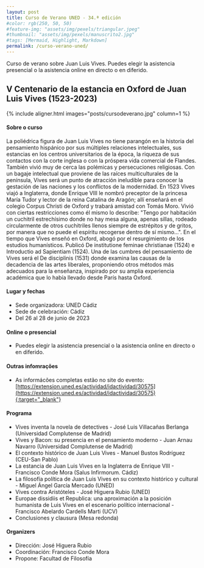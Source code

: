 ```yaml
---
layout: post
title: Curso de Verano UNED - 34.ª edición
#color: rgb(250, 50, 50)
#feature-img: "assets/img/pexels/triangular.jpeg"
#thumbnail: "assets/img/pexels/manuscrito2.jpg"
#tags: [Mermaid, Highlight, Markdown]
permalink: /curso-verano-uned/
---
```


Curso de verano sobre Juan Luis Vives. Puedes elegir la asistencia presencial o la asistencia online en directo o en diferido.

## V Centenario de la estancia en Oxford de Juan Luis Vives (1523-2023)

{% include aligner.html images="posts/cursodeverano.jpg" column=1 %}

#### Sobre o curso
La poliédrica figura de Juan Luis Vives no tiene parangón en la historia del pensamiento hispánico por sus múltiples relaciones intelectuales, sus estancias en los centros universitarios de la época, la riqueza de sus contactos con la corte inglesa o con la próspera vida comercial de Flandes. También vivió muy de cerca las polémicas y persecuciones religiosas. Con un bagaje intelectual que proviene de las raíces multiculturales de la península, Vives será un punto de atracción ineludible para conocer la gestación de las naciones y los conflictos de la modernidad. En 1523 Vives viajó a Inglaterra, donde Enrique VIII le nombró preceptor de la princesa María Tudor y lector de la reina Catalina de Aragón; allí enseñará en el colegio Corpus Christi de Oxford y trabará amistad con Tomás Moro. Vivió con ciertas restricciones como él mismo lo describe: "Tengo por habitación un cuchitril estrechísimo donde no hay mesa alguna, apenas sillas, rodeado circularmente de otros cuchitriles llenos siempre de estrépitos y de gritos, por manera que no puede el espíritu recogerse dentro de sí mismo...". En el tiempo que Vives enseñó en Oxford, abogó por el resurgimiento de los estudios humanísticos. Publicó De institutione feminae christianae (1524) e Introductio ad Sapientiam (1524).  Una de las cumbres del pensamiento de Vives será el De disciplinis (1531) donde examina las causas de la decadencia de las artes liberales, proponiendo otros métodos más adecuados para la enseñanza, inspirado por su amplia experiencia académica que lo había llevado desde París hasta Oxford.

#### Lugar y fechas
- Sede organizadora: UNED Cádiz
- Sede de celebración: Cádiz
- Del 26 al 28 de junio de 2023

#### Online o presencial
- Puedes elegir la asistencia presencial o la asistencia online en directo o en diferido.

#### Outras infomrações
- As informácões completas estão no site do evento: [https://extension.uned.es/actividad/idactividad/30575](https://extension.uned.es/actividad/idactividad/30575){:target="_blank"}

#### Programa
- Vives inventa la novela de detectives - José Luis Villacañas Berlanga (Universidad Complutense de Madrid)
- Vives y Bacon: su presencia en el pensamiento moderno - Juan Arnau Navarro (Universidad Complutense de Madrid)
- El contexto histórico de Juan Luis Vives - Manuel Bustos Rodríguez (CEU-San Pablo)
- La estancia de Juan Luis Vives en la Inglaterra de Enrique VIII - Francisco Conde Mora (Salus Infirmorum. Cádiz)
- La filosofía política de Juan Luis Vives en su contexto histórico y cultural - Miguel Ángel García Mercado (UNED)
- Vives contra Aristóteles - José Higuera Rubio (UNED)
- Europae dissidiis et Republica: una aproximación a la posición humanista de Luis Vives en el escenario político internacional - Francisco Abelardo Cardells Marti (UCV)
- Conclusiones y clausura (Mesa redonda)

#### Organizers
- Dirección: José Higuera Rubio
- Coordinación: Francisco Conde Mora
- Propone: Facultad de Filosofía
